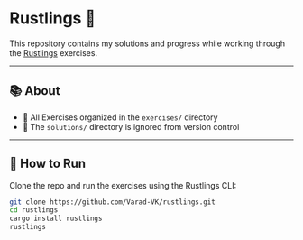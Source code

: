 # Rustlings 🦀

This repository contains my solutions and progress while working through the [Rustlings](https://github.com/rust-lang/rustlings) exercises.  

---

## 📚 About
- 📝 All Exercises organized in the `exercises/` directory  
- 🚫 The `solutions/` directory is ignored from version control

---

## 🚀 How to Run
Clone the repo and run the exercises using the Rustlings CLI:

```bash
git clone https://github.com/Varad-VK/rustlings.git
cd rustlings
cargo install rustlings
rustlings

